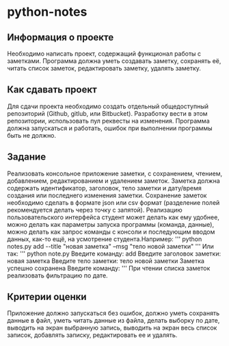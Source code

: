# python-notes

## Информация о проекте

Необходимо написать проект, содержащий функционал работы с заметками.
Программа должна уметь создавать заметку, сохранять её, читать список
заметок, редактировать заметку, удалять заметку.

## Как сдавать проект

Для сдачи проекта необходимо создать отдельный общедоступный
репозиторий (Github, gitlub, или Bitbucket). Разработку вести в этом
репозитории, использовать пул реквесты на изменения. Программа должна
запускаться и работать, ошибок при выполнении программы быть не должно.

## Задание

Реализовать консольное приложение заметки, с сохранением, чтением,
добавлением, редактированием и удалением заметок. Заметка должна
содержать идентификатор, заголовок, тело заметки и дату/время создания или
последнего изменения заметки. Сохранение заметок необходимо сделать в
формате json или csv формат (разделение полей рекомендуется делать через
точку с запятой). Реализацию пользовательского интерфейса студент может
делать как ему удобнее, можно делать как параметры запуска программы
(команда, данные), можно делать как запрос команды с консоли и
последующим вводом данных, как-то ещё, на усмотрение студента.Например:
'''
python notes.py add --title "новая заметка" –msg "тело новой заметки"
'''
Или так:
'''
python note.py
Введите команду: add
Введите заголовок заметки: новая заметка
Введите тело заметки: тело новой заметки
Заметка успешно сохранена
Введите команду:
'''
При чтении списка заметок реализовать фильтрацию по дате.

## Критерии оценки

Приложение должно запускаться без ошибок, должно уметь сохранять данные
в файл, уметь читать данные из файла, делать выборку по дате, выводить на
экран выбранную запись, выводить на экран весь список записок, добавлять
записку, редактировать ее и удалять.
